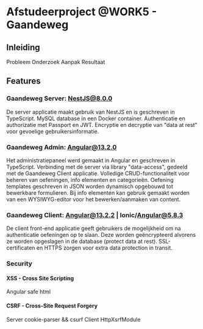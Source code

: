 # Afstudeerproject @WORK5 - Gaandeweg

## Inleiding

Probleem
Onderzoek
Aanpak
Resultaat

## Features

### Gaandeweg Server: NestJS@8.0.0

De server applicatie maakt gebruik van NestJS en is geschreven in TypeScript.
MySQL database in een Docker container.
Authenticatie en authorizatie met Passport en JWT.
Encryptie en decryptie van "data at rest" voor gevoelige gebruikersinformatie.


### Gaandeweg Admin: Angular@13.2.0

Het administratiepaneel werd gemaakt in Angular en geschreven in TypeScript.
Verbinding met de server via library "data-access", gedeeld met de Gaandeweg Client applicatie.
Volledige CRUD-functionaliteit voor beheren van oefeningen, info elementen en categorieën.
Oefening templates geschreven in JSON worden dynamisch opgebouwd tot bewerkbare formulieren.
Bij info elementen kan gebruik gemaakt worden van een WYSIWYG-editor voor het bewerken/aanmaken van content.

### Gaandeweg Client: Angular@13.2.2 | Ionic/Angular@5.8.3

De client front-end applicatie geeft gebruikers de mogelijkheid om na authenticatie oefeningen op te slaan. Deze worden geëncrypteerd alvorens ze worden opgeslagen in de database (protect data at rest).
SSL-certificaten en HTTPS zorgen voor extra data protection in transit.


### Security

#### XSS - Cross Site Scripting

Angular safe html 

#### CSRF - Cross-Site Request Forgery

Server cookie-parser && csurf
Client HttpXsrfModule
